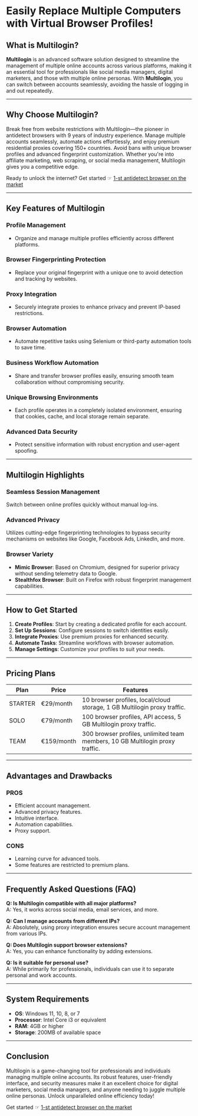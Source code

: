 # Easily Replace Multiple Computers with Virtual Browser Profiles!

## What is Multilogin?

**Multilogin** is an advanced software solution designed to streamline the management of multiple online accounts across various platforms, making it an essential tool for professionals like social media managers, digital marketers, and those with multiple online personas. With **Multilogin**, you can switch between accounts seamlessly, avoiding the hassle of logging in and out repeatedly.

---

## Why Choose Multilogin?

Break free from website restrictions with Multilogin—the pioneer in antidetect browsers with 9 years of industry experience. Manage multiple accounts seamlessly, automate actions effortlessly, and enjoy premium residential proxies covering 150+ countries. Avoid bans with unique browser profiles and advanced fingerprint customization. Whether you're into affiliate marketing, web scraping, or social media management, Multilogin gives you a competitive edge.

Ready to unlock the internet? Get started ☞ [1-st antidetect browser on the market](https://bit.ly/multIlogin)

---

## Key Features of Multilogin

### Profile Management
- Organize and manage multiple profiles efficiently across different platforms.

### Browser Fingerprinting Protection
- Replace your original fingerprint with a unique one to avoid detection and tracking by websites.

### Proxy Integration
- Securely integrate proxies to enhance privacy and prevent IP-based restrictions.

### Browser Automation
- Automate repetitive tasks using Selenium or third-party automation tools to save time.

### Business Workflow Automation
- Share and transfer browser profiles easily, ensuring smooth team collaboration without compromising security.

### Unique Browsing Environments
- Each profile operates in a completely isolated environment, ensuring that cookies, cache, and local storage remain separate.

### Advanced Data Security
- Protect sensitive information with robust encryption and user-agent spoofing.

---

## Multilogin Highlights

### Seamless Session Management
Switch between online profiles quickly without manual log-ins.

### Advanced Privacy
Utilizes cutting-edge fingerprinting technologies to bypass security mechanisms on websites like Google, Facebook Ads, LinkedIn, and more.

### Browser Variety
- **Mimic Browser**: Based on Chromium, designed for superior privacy without sending telemetry data to Google.
- **Stealthfox Browser**: Built on Firefox with robust fingerprint management capabilities.

---

## How to Get Started

1. **Create Profiles**: Start by creating a dedicated profile for each account.
2. **Set Up Sessions**: Configure sessions to switch identities easily.
3. **Integrate Proxies**: Use premium proxies for enhanced security.
4. **Automate Tasks**: Streamline workflows with browser automation.
5. **Manage Settings**: Customize your profiles to suit your needs.

---

## Pricing Plans

| Plan    | Price | Features                                                                                 |
|---------|-------|-----------------------------------------------------------------------------------------|
| STARTER | €29/month | 10 browser profiles, local/cloud storage, 1 GB Multilogin proxy traffic.              |
| SOLO    | €79/month | 100 browser profiles, API access, 5 GB Multilogin proxy traffic.                      |
| TEAM    | €159/month | 300 browser profiles, unlimited team members, 10 GB Multilogin proxy traffic.         |

---

## Advantages and Drawbacks

### **PROS**
- Efficient account management.
- Advanced privacy features.
- Intuitive interface.
- Automation capabilities.
- Proxy support.

### **CONS**
- Learning curve for advanced tools.
- Some features are restricted to premium plans.

---

## Frequently Asked Questions (FAQ)

**Q: Is Multilogin compatible with all major platforms?**  
A: Yes, it works across social media, email services, and more.

**Q: Can I manage accounts from different IPs?**  
A: Absolutely, using proxy integration ensures secure account management from various IPs.

**Q: Does Multilogin support browser extensions?**  
A: Yes, you can enhance functionality by adding extensions.

**Q: Is it suitable for personal use?**  
A: While primarily for professionals, individuals can use it to separate personal and work accounts.

---

## System Requirements

- **OS**: Windows 11, 10, 8, or 7
- **Processor**: Intel Core i3 or equivalent
- **RAM**: 4GB or higher
- **Storage**: 200MB of available space

---

## Conclusion

Multilogin is a game-changing tool for professionals and individuals managing multiple online accounts. Its robust features, user-friendly interface, and security measures make it an excellent choice for digital marketers, social media managers, and anyone needing to juggle multiple online personas. Unlock unparalleled online efficiency today!

Get started ☞ [1-st antidetect browser on the market](https://bit.ly/multIlogin)

